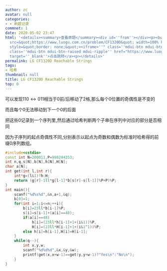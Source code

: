 ```yaml
---
author: zc
avatar: null
categories:
- - 刷题记录
commnet: 1
date: 2020-05-02 23:47
html: '<details><summary>查看原题</summary><div id=''from''></div><p><button onclick="document.getElementById(''from'').innerHTML=''<iframe
  src=&quot;https://www.luogu.com.cn/problem/CF1320D&quot; width=100% height=800px
  style=&quot;border: none;&quot;><iframe>''" class=''mdui-btn mdui-btn-raised mdui-ripple''>点击加载</button><a
  class=''mdui-btn mdui-btn-raised mdui-ripple'' href="https://www.luogu.com.cn/problem/CF1320D"
  target=''_blank''>点击跳转</a><p></details>'
permalink: LG CF1320D Reachable Strings
tags:
- 哈希
thumbnail: null
title: LG CF1320D Reachable Strings
top: 0
---
```

可以发现$110\leftrightarrow 011$相当于$0$前/后移动了2格,那么每个$0$位置的奇偶性是不变的

而且每个$0$无法移动到下一个$0$的后面

把这些$0$记录到一个序列里,然后通过哈希判断两个子串在序列中对应的部分是否相同

因为子序列的起点奇偶性不同,分别表示以起点为奇数和偶数为标准时哈希得的前缀$0$序列数组。
```cpp
#include<cstdio>
const int N=200011,P=998244353;
int n,q,s[N],b[N],h[N],H[N];
char a[N];
int get(int l,int r){
    int*g=(l&1)?h:H;
    return (g[r]-1ll*g[l-1]*b[s[r]-s[l-1]]%P+P)%P;
}
int main(){
    scanf("%d%s%d",&n,a+1,&q);
    b[0]=1;
    for(int i=1;i<=n;++i){
        b[i]=23ll*b[i-1]%P;
        s[i]=s[i-1]+(a[i]==48);
        if(a[i]==48)
            h[i]=(23ll*h[i-1]+1+(i&1))%P,
            H[i]=(23ll*H[i-1]+1+(i&1^1))%P;
        else h[i]=h[i-1],H[i]=H[i-1];
    }
    while(q--){
        int x,y,w;
        scanf("%d%d%d",&x,&y,&w);
        printf(get(x,x+w-1)==get(y,y+w-1)?"Yes\n":"No\n");
    }
}
```
